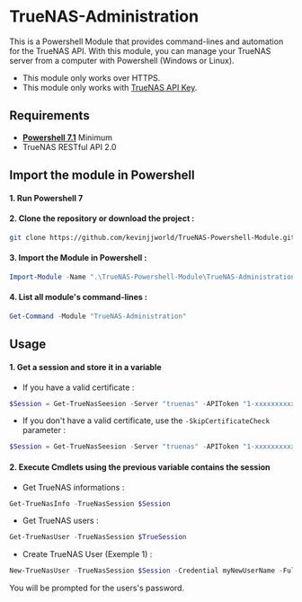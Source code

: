 # TrueNAS-Administration
This is a Powershell Module that provides command-lines and automation for the TrueNAS API.
With this module, you can manage your TrueNAS server from a computer with Powershell (Windows or Linux).
* This module only works over HTTPS.
* This module only works with [TrueNAS API Key](https://www.truenas.com/docs/hub/additional-topics/api/#creating-api-keys).

## Requirements
* **[Powershell 7.1](https://github.com/PowerShell/PowerShell/releases/latest)** Minimum
* TrueNAS RESTful API 2.0

## Import the module in Powershell
#### 1. Run Powershell 7

#### 2. Clone the repository or download the project :
```bash
git clone https://github.com/kevinjjworld/TrueNAS-Powershell-Module.git

```
#### 3. Import the Module in Powershell :
```Powershell
Import-Module -Name ".\TrueNAS-Powershell-Module\TrueNAS-Administration" -Force
```

#### 4. List all module's command-lines :
```Powershell
Get-Command -Module "TrueNAS-Administration"
```

## Usage
#### 1. Get a session and store it in a variable
* If you have a valid certificate :
```Powershell
$Session = Get-TrueNasSeesion -Server "truenas" -APIToken "1-xxxxxxxxxxx"
```
* If you don't have a valid certificate, use the `-SkipCertificateCheck` parameter :
```Powershell
$Session = Get-TrueNasSeesion -Server "truenas" -APIToken "1-xxxxxxxxxxx" -SkipCertificateCheck
```
#### 2. Execute Cmdlets using the previous variable contains the session
* Get TrueNAS informations :
```Powershell
Get-TrueNasInfo -TrueNasSession $Session
```
* Get TrueNAS users :
```Powershell
Get-TrueNasUser -TrueNasSession $TrueSession
```

* Create TrueNAS User (Exemple 1) :
```Powershell
New-TrueNasUser -TrueNasSession $Session -Credential myNewUserName -FullName "My New User" -MicrosoftAccount -SambaAuthentification
```
You will be prompted for the users's password.
